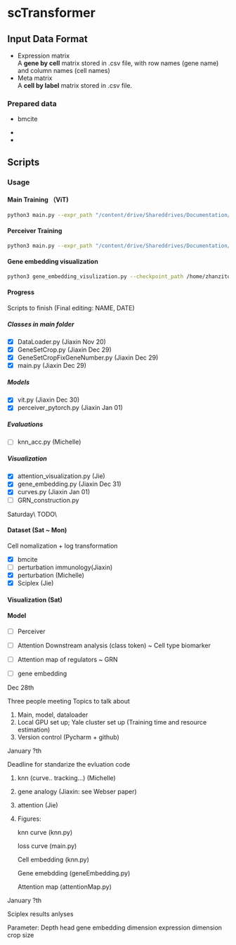 # scTransformer
## Input Data Format
* Expression matrix\
A **gene by cell** matrix stored in .csv file, with row names (gene name) and column names (cell names)
* Meta matrix\
A **cell by label** matrix stored in .csv file.
### Prepared data
* bmcite

* 
* 
## Scripts
### Usage
#### Main Training （ViT)
```bash
python3 main.py --expr_path "/content/drive/Shareddrives/Documentation/Data/bm/rna_scale_bmcite.csv" --meta_path "/content/drive/Shareddrives/Documentation/Data/bm/meta.csv" --label_name "celltype.l2" --output_dir '../result' --fuse_mode "cat" --fix_number_gene_crop True
```
#### Perceiver Training
```bash
python3 main.py --expr_path "/content/drive/Shareddrives/Documentation/Data/bm/rna_scale_bmcite.csv" --meta_path "/content/drive/Shareddrives/Documentation/Data/bm/meta.csv" --label_name "celltype.l2" --output_dir '../result' --fuse_mode "cat" --fix_number_gene_crop True --model_name Perceiver
```
#### Gene embedding visualization
```bash
python3 gene_embedding_visulization.py --checkpoint_path /home/zhanzitong/maomao/scTransformer/Dec30_fixed_number_crop_correct/checkpoint0200.pth --gene_number 2000 --model_category vit --model_name vit_cat --output_dir ./test0.png
```

#### Progress
Scripts to finish (Final editing: NAME, DATE)

##### Classes in main folder
* [X] DataLoader.py (Jiaxin Nov 20)
* [X] GeneSetCrop.py (Jiaxin Dec 29)
* [X] GeneSetCropFixGeneNumber.py (Jiaxin Dec 29)
* [X] main.py (Jiaxin Dec 29)

##### Models
* [X] vit.py (Jiaxin Dec 30)
* [X] perceiver_pytorch.py (Jiaxin Jan 01)

##### Evaluations
* [ ] knn_acc.py (Michelle)

##### Visualization
* [X] attention_visualization.py (Jie)
* [X] gene_embedding.py (Jiaxin Dec 31)
* [X] curves.py (Jiaxin Jan 01)
* [ ] GRN_construction.py 

Saturday\ 
TODO\ 
#### Dataset (Sat ~ Mon)
Cell nomalization + log transformation
* [X] bmcite 
* [ ] perturbation immunology(Jiaxin)
* [X] perturbation (Michelle)
* [X] Sciplex (Jie)

#### Visualization (Sat)

#### Model
* [ ] Perceiver
* [ ] Attention Downstream analysis (class token) ~ Cell type biomarker
* [ ] Attention map of regulators ~ GRN 
* [ ] gene embedding 




Dec 28th

Three people meeting 
Topics to talk about
1. Main, model, dataloader
2. Local GPU set up; Yale cluster set up (Training time and resource estimation)
3. Version control (Pycharm + github)



January ?th

Deadline for standarize the evluation code
1. knn (curve.. tracking...) (Michelle)
2. gene analogy (Jiaxin: see Webser paper)
3. attention (Jie)
4. Figures:

   knn curve (knn.py)
   
   loss curve (main.py)

   Cell embedding (knn.py)

   Gene emebdding (geneEmbedding.py)

   Attention map (attentionMap.py)

January ?th

Sciplex results anlyses





Parameter:
Depth
head
gene embedding dimension
expression dimension
crop size

